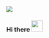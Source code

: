 <img src="https://raw.githubusercontent.com/PedruxMendoza/PedruxMendoza/master/Banner.gif">

### Hi there <img src="https://raw.githubusercontent.com/MartinHeinz/MartinHeinz/master/wave.gif" width="30px">

<!--
**PedruxMendoza/PedruxMendoza** is a ✨ _special_ ✨ repository because its `README.md` (this file) appears on your GitHub profile.

Here are some ideas to get you started:

- 🔭 I’m currently working on ...
- 🌱 I’m currently learning ...
- 👯 I’m looking to collaborate on ...
- 🤔 I’m looking for help with ...
- 💬 Ask me about ...
- 📫 How to reach me: ...
- 😄 Pronouns: ...
- ⚡ Fun fact: ...
-->
